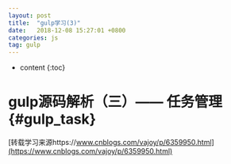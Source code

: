 ```yaml
---
layout: post
title:  "gulp学习(3)"
date:   2018-12-08 15:27:01 +0800
categories: js
tag: gulp
---
```


* content
{:toc}


gulp源码解析（三）—— 任务管理			{#gulp_task}
====================================

[转载学习来源https://www.cnblogs.com/vajoy/p/6359950.html](https://www.cnblogs.com/vajoy/p/6359950.html)  
